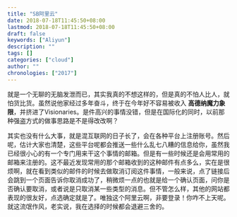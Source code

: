 ```yaml
---
title: "SB阿里云"
date: 2018-07-18T11:45:50+08:00
lastmod: 2018-07-18T11:45:50+08:00
draft: false
keywords: ["Aliyun"]
description: ""
tags: []
categories: ["cloud"]
author: ""
chronologies: ["2017"]
---
```


就是一个无聊的无脑发泄而已，其实我真的不想这样的，但是真的不怕人比人，就怕货比货。虽然说他家经过多年奋斗，终于在今年好不容易被收入 **高德纳魔力象限**，并挤进了Visionaries。是件高兴的事情没错，但是在国际化的同时，以前那种强盗方式的做事思路是不是得改改啊？

其实也没有什么大事，就是混互联网的日子长了，会在各种平台上注册账号。然后呢，估计大家也清楚，这些平台呢都会推送一些什么乱七八糟的信息给你，虽然我已经很小心的有一个专门用来干这个事情的邮箱。但是有一些时候还是会用常用的邮箱来注册的。这不最近发现常用的那个邮箱收到的这种邮件有点多么，实在是很烦啊，就在看到类似的邮件的时候去做取消订阅这件事情，一般来说，点了链接后会跳到一个页面告诉你取消成功了，稍微烦一点的也就是给一个确认页面，问你是否确认要取消，或者说是只取消某一些类型的消息。但不管怎么样，其他的网站都表现的很友好，点选确定就是了。唯独这个阿里云啊，非要登录！你咋不上天呢。就这流氓作风，老实说，我在选择的时候都会退避三舍的。
